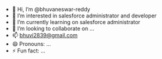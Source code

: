 - 👋 Hi, I’m @bhuvaneswar-reddy
- 👀 I’m interested in salesforce administrator and developer
- 🌱 I’m currently learning on salesforce administrator
- 💞️ I’m looking to collaborate on ...
- 📫 bhuvi2839@gmail.com
- 😄 Pronouns: ...
- ⚡ Fun fact: ...

<!---
bhuvaneswar-reddy/bhuvaneswar-reddy is a ✨ special ✨ repository because its `README.md` (this file) appears on your GitHub profile.
You can click the Preview link to take a look at your changes.
--->
